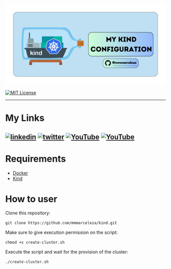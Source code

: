 <p align="center">
  <img src=".img/kind.png" alt="kind"/>
</p>

[![MIT License](https://img.shields.io/badge/License-MIT-green.svg)](https://choosealicense.com/licenses/mit/)

---
# My Links
[![linkedin](https://img.shields.io/badge/linkedin-0A66C2?style=for-the-badge&logo=linkedin&logoColor=white)](https://www.linkedin.com/in/marcelomarquesmelo/)
[![twitter](https://img.shields.io/badge/twitter-1DA1F2?style=for-the-badge&logo=twitter&logoColor=white)](https://twitter.com/mmmarceleza)
[![YouTube](https://img.shields.io/badge/YouTube-%23FF0000.svg?style=for-the-badge&logo=YouTube&logoColor=white)](https://www.youtube.com/@whydevops)
[![YouTube](https://img.shields.io/badge/YouTube-%23FF0000.svg?style=for-the-badge&logo=YouTube&logoColor=white)](https://www.youtube.com/@marcelodevops)
---

# Requirements

- [Docker](https://docs.docker.com/engine/install/)
- [Kind](https://kind.sigs.k8s.io/docs/user/quick-start/#installation)

# How to user

Clone this repository:

```
git clone https://github.com/mmmarceleza/kind.git
```

Make sure to give execution permission on the script:

```
chmod +x create-cluster.sh
```

Execute the script and wait for the provision of the cluster:

```
./create-cluster.sh
```


